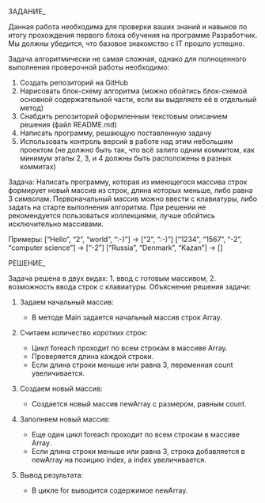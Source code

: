 ЗАДАНИЕ_

Данная работа необходима для проверки ваших знаний и навыков по итогу прохождения первого блока обучения на программе Разработчик. Мы должны убедится, что базовое знакомство с IT прошло успешно.

Задача алгоритмически не самая сложная, однако для полноценного выполнения проверочной работы необходимо:

1. Создать репозиторий на GitHub
2. Нарисовать блок-схему алгоритма (можно обойтись блок-схемой основной содержательной части, если вы выделяете её в отдельный метод)
3. Снабдить репозиторий оформленным текстовым описанием решения (файл README.md)
4. Написать программу, решающую поставленную задачу
5. Использовать контроль версий в работе над этим небольшим проектом (не должно быть так, что всё залито одним коммитом, как минимум этапы 2, 3, и 4 должны быть расположены в разных коммитах)

Задача: Написать программу, которая из имеющегося массива строк формирует новый массив из строк, длина которых меньше, либо равна 3 символам. Первоначальный массив можно ввести с клавиатуры, либо задать на старте выполнения алгоритма. При решении не рекомендуется пользоваться коллекциями, лучше обойтись исключительно массивами.

Примеры:
[“Hello”, “2”, “world”, “:-)”] → [“2”, “:-)”]
[“1234”, “1567”, “-2”, “computer science”] → [“-2”]
[“Russia”, “Denmark”, “Kazan”] → []

РЕШЕНИЕ_

Задача решена в двух видах: 1. ввод с готовым массивом, 2. возможность ввода строк с клавиатуры.
Объяснение решения задачи:

1. Задаем начальный массив:
   - В методе Main задается начальный массив строк Array. 
   
2. Считаем количество коротких строк:
   - Цикл foreach проходит по всем строкам в массиве Array.
   - Проверяется длина каждой строки. 
   - Если длина строки меньше или равна 3, переменная count увеличивается.

3. Создаем новый массив:
   - Создается новый массив newArray с размером, равным count.

4. Заполняем новый массив:
   - Еще один цикл foreach проходит по всем строкам в массиве Array.
   - Если длина строки меньше или равна 3, строка добавляется в newArray на позицию index, а index увеличивается.

5. Вывод результата:
   - В цикле for выводится содержимое newArray.

